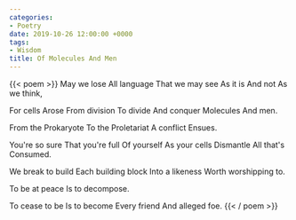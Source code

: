 ```yaml
---
categories:
- Poetry
date: 2019-10-26 12:00:00 +0000
tags:
- Wisdom
title: Of Molecules And Men
---
```

{{< poem >}}
May we lose 
All language
That we may see 
As it is
And not 
As we think,

For cells 
Arose
From division
To divide
And conquer
Molecules
And men.

From the 
Prokaryote
To the 
Proletariat
A conflict
Ensues.

You're so sure
That you're full
Of yourself
As your cells
Dismantle
All that's
Consumed.

We break to build
Each building block
Into a likeness
Worth worshipping to.

To be at peace
Is to decompose.

To cease to be
Is to become 
Every friend 
And alleged foe.
{{< / poem >}}